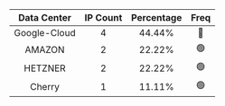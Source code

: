 | Data Center | IP Count | Percentage | Freq |
|:------------:|:--------:|:-----------:|:-----:|
| Google-Cloud | 4 | 44.44% | 🔴 |
| AMAZON | 2 | 22.22% | 🟢 |
| HETZNER | 2 | 22.22% | 🟢 |
| Cherry | 1 | 11.11% | 🟢 |